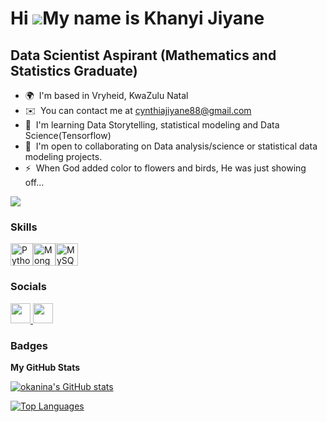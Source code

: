 Hi ![](https://user-images.githubusercontent.com/18350557/176309783-0785949b-9127-417c-8b55-ab5a4333674e.gif)My name is Khanyi Jiyane
=====================================================================================================================================

Data Scientist Aspirant (Mathematics and Statistics Graduate)
-------------------------------------------------------------

* 🌍  I'm based in Vryheid, KwaZulu Natal
* ✉️  You can contact me at [cynthiajiyane88@gmail.com](mailto:cynthiajiyane88@gmail.com)
* 🧠  I'm learning Data Storytelling, statistical modeling and Data Science(Tensorflow)
* 🤝  I'm open to collaborating on Data analysis/science or statistical data modeling projects.
* ⚡  When God added color to flowers and birds, He was just showing off...

<a href="https://www.github.com/okanina" target="_blank" rel="noreferrer"><img
src="https://img.shields.io/github/followers/okanina?logo=github&style=for-the-badge&color=ef4444&labelColor=0f172a" /></a>

### Skills


<p align="left">
<a href="https://www.python.org/" target="_blank" rel="noreferrer"><img src="https://raw.githubusercontent.com/danielcranney/readme-generator/main/public/icons/skills/python-colored.svg" width="36" height="36" alt="Python" /></a><a href="https://www.mongodb.com/" target="_blank" rel="noreferrer"><img src="https://raw.githubusercontent.com/danielcranney/readme-generator/main/public/icons/skills/mongodb-colored.svg" width="36" height="36" alt="MongoDB" /></a><a href="https://www.mysql.com/" target="_blank" rel="noreferrer"><img src="https://raw.githubusercontent.com/danielcranney/readme-generator/main/public/icons/skills/mysql-colored.svg" width="36" height="36" alt="MySQL" /></a>
</p>


### Socials

<p align="left"> <a href="https://www.github.com/okanina" target="_blank" rel="noreferrer"> <picture> <source media="(prefers-color-scheme: dark)" srcset="https://raw.githubusercontent.com/danielcranney/readme-generator/main/public/icons/socials/github-dark.svg" /> <source media="(prefers-color-scheme: light)" srcset="https://raw.githubusercontent.com/danielcranney/readme-generator/main/public/icons/socials/github.svg" /> <img src="https://raw.githubusercontent.com/danielcranney/readme-generator/main/public/icons/socials/github.svg" width="32" height="32" /> </picture> </a> <a href="https://www.linkedin.com/in/khanyisile-jiyane-3b435453/" target="_blank" rel="noreferrer"> <picture> <source media="(prefers-color-scheme: dark)" srcset="https://raw.githubusercontent.com/danielcranney/readme-generator/main/public/icons/socials/linkedin-dark.svg" /> <source media="(prefers-color-scheme: light)" srcset="https://raw.githubusercontent.com/danielcranney/readme-generator/main/public/icons/socials/linkedin.svg" /> <img src="https://raw.githubusercontent.com/danielcranney/readme-generator/main/public/icons/socials/linkedin.svg" width="32" height="32" /> </picture> </a></p>

### Badges

<b>My GitHub Stats</b>

<a href="http://www.github.com/okanina"><img src="https://github-readme-stats.vercel.app/api?username=okanina&show_icons=true&hide=issues,contribs&count_private=true&title_color=84cc16&text_color=22c55e&icon_color=ef4444&bg_color=0f172a&hide_border=true&show_icons=true" alt="okanina's GitHub stats" /></a>

<a href="https://github.com/okanina" align="left"><img src="https://github-readme-stats.vercel.app/api/top-langs/?username=okanina&langs_count=10&title_color=84cc16&text_color=22c55e&icon_color=ef4444&bg_color=0f172a&hide_border=true&locale=en&custom_title=Top%20%Languages" alt="Top Languages" /></a>
